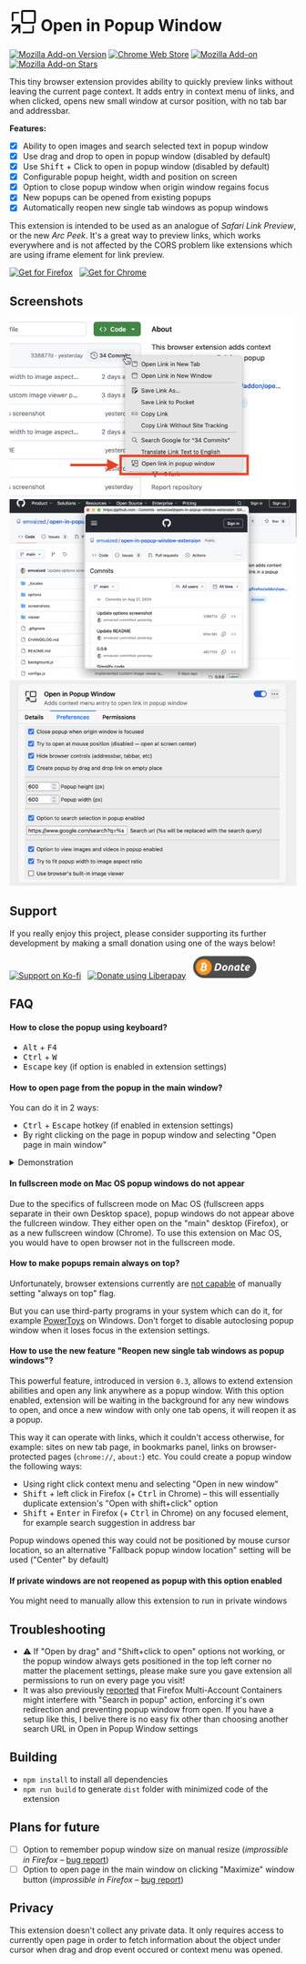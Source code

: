 # <sub><img src="./src/assets/icon.png" height="48" width="48"></sub> Open in Popup Window

[![Mozilla Add-on Version](https://img.shields.io/amo/v/open-in-popup-window?label=version&color=red)](https://addons.mozilla.org/firefox/addon/open-in-popup-window/)
[![Chrome Web Store](https://img.shields.io/chrome-web-store/users/gmnkpkmmkhbgnljljcchnakehlkihhie?label=users&logo=googlechrome&logoColor=white&color=blue)](https://chrome.google.com/webstore/detail/open-in-popup-window/gmnkpkmmkhbgnljljcchnakehlkihhie)
[![Mozilla Add-on](https://img.shields.io/amo/users/open-in-popup-window?color=%23FF6611&label=users&logo=Firefox)](https://addons.mozilla.org/firefox/addon/open-in-popup-window/)
[![Mozilla Add-on Stars](https://img.shields.io/amo/stars/open-in-popup-window)](https://addons.mozilla.org/firefox/addon/open-in-popup-window/)

This tiny browser extension provides ability to quickly preview links without leaving the current page context. It adds entry in context menu of links, and when clicked, opens new small window at cursor position, with no tab bar and addressbar. 

<b>Features:</b>
- [x] Ability to open images and search selected text in popup window
- [x] Use drag and drop to open in popup window (disabled by default)
- [x] Use <kbd>Shift</kbd> + Click to open in popup window (disabled by default)
- [x] Configurable popup height, width and position on screen
- [x] Option to close popup window when origin window regains focus
- [x] New popups can be opened from existing popups
- [x] Automatically reopen new single tab windows as popup windows

This extension is intended to be used as an analogue of <i>Safari Link Preview</i>, or the new <i>Arc Peek</i>. It's a great way to preview links, which works everywhere and is not affected by the CORS problem like extensions which are using iframe element for link preview.

<a href="https://addons.mozilla.org/firefox/addon/open-in-popup-window/"><img src="https://user-images.githubusercontent.com/585534/107280546-7b9b2a00-6a26-11eb-8f9f-f95932f4bfec.png" alt="Get for Firefox"></a> &nbsp; <a href="https://chrome.google.com/webstore/detail/open-in-popup-window/gmnkpkmmkhbgnljljcchnakehlkihhie"><img src="https://storage.googleapis.com/web-dev-uploads/image/WlD8wC6g8khYWPJUsQceQkhXSlv1/iNEddTyWiMfLSwFD6qGq.png" alt="Get for Chrome" height=65 ></a>

## Screenshots

<img src="./screenshots/context-menu.png">

<img src="./screenshots/open-in-popup-screenshot.png">

<img src="./screenshots/options-screenshot.png">

## Support
If you really enjoy this project, please consider supporting its further development by making a small donation using one of the ways below! 

<a href="https://ko-fi.com/emvaized"><img src="https://cdn.prod.website-files.com/5c14e387dab576fe667689cf/64f1a9ddd0246590df69ea0b_kofi_long_button_red%25402x-p-800.png" alt="Support on Ko-fi" height="40"></a> &nbsp; <a href="https://liberapay.com/emvaized/donate"><img alt="Donate using Liberapay" src="https://liberapay.com/assets/widgets/donate.svg" height="40"></a> &nbsp; <a href="https://emvaized.github.io/donate/bitcoin/"><img src="https://github.com/emvaized/emvaized.github.io/blob/main/donate/bitcoin/assets/bitcoin-donate-button.png?raw=true" alt="Donate Bitcoin" height="40" /></a>

## FAQ

#### How to close the popup using keyboard?
- <kbd>Alt</kbd> + <kbd>F4</kbd>
- <kbd>Ctrl</kbd> + <kbd>W</kbd>
- <kbd>Escape</kbd> key (if option is enabled in extension settings)

#### How to open page from the popup in the main window? 
You can do it in 2 ways: 
- <kbd>Ctrl</kbd> + <kbd>Escape</kbd> hotkey (if enabled in extension settings)
- By right clicking on the page in popup window and selecting "Open page in main window"
<details>
    <summary>Demonstration</summary>
    <img src="./screenshots/open-in-main-window.png" />
</details>

#### In fullscreen mode on Mac OS popup windows do not appear
Due to the specifics of fullscreen mode on Mac OS (fullscreen apps separate in their own Desktop space), popup windows do not appear above the fullcreen window. They either open on the "main" desktop (Firefox), or as a new fullscreen window (Chrome). To use this extension on Mac OS, you would have to open browser not in the fullscreen mode.

#### How to make popups remain always on top? 
Unfortunately, browser extensions currently are [not capable](https://github.com/w3c/webextensions/issues/443) of manually setting "always on top" flag. 

But you can use third-party programs in your system which can do it, for example [PowerToys](https://github.com/microsoft/PowerToys) on Windows. Don't forget to disable autoclosing popup window when it loses focus in the extension settings.

#### How to use the new feature "Reopen new single tab windows as popup windows"?

This powerful feature, introduced in version `0.3`, allows to extend extension abilities and open any link anywhere as a popup window. With this option enabled, extension will be waiting in the background for any new windows to open, and once a new window with only one tab opens, it will reopen it as a popup. 

This way it can operate with links, which it couldn't access otherwise, for example: sites on new tab page, in bookmarks panel, links on browser-protected pages (`chrome://`, `about:`) etc. You could create a popup window the following ways:

- Using right click context menu and selecting "Open in new window"
- <kbd>Shift</kbd> + left click in Firefox (+ <kbd>Ctrl</kbd> in Chrome) – this will essentially duplicate extension's "Open with shift+click" option
- <kbd>Shift</kbd> + <kbd>Enter</kbd> in Firefox (+ <kbd>Ctrl</kbd> in Chrome) on any focused element, for example search suggestion in address bar

Popup windows opened this way could not be positioned by mouse cursor location, so an alternative "Fallback popup window location" setting will be used ("Center" by default)

#### If private windows are not reopened as popup with this option enabled

You might need to manually allow this extension to run in private windows

## Troubleshooting
- ⚠️ If "Open by drag" and "Shift+click to open" options not working, or the popup window always gets positioned in the top left corner no matter the placement settings, please make sure you gave extension all permissions to run on every page you visit!
- It was also previously [reported](https://github.com/emvaized/open-in-popup-window-extension/issues/1#issuecomment-1637067834) that Firefox Multi-Account Containers might interfere with "Search in popup" action, enforcing it's own redirection and preventing popup window from open. If you have a setup like this, I belive there is no easy fix other than choosing another search URL in Open in Popup Window settings

## Building
- `npm install` to install all dependencies
- `npm run build` to generate `dist` folder with minimized code of the extension

## Plans for future
- [ ] Option to remember popup window size on manual resize (_improssible in Firefox_ – [bug report](https://bugzilla.mozilla.org/show_bug.cgi?id=1762975))
- [ ] Option to open page in the main window on clicking "Maximize" window button (_improssible in Firefox_ – [bug report](https://bugzilla.mozilla.org/show_bug.cgi?id=1762975))

## Privacy
This extension doesn't collect any private data. It only requires access to currently open page in order to fetch information about the object under cursor when drag and drop event occured or context menu was opened.

